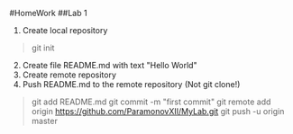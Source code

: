 #HomeWork
##Lab 1

1. Create local repository
>git init
2. Create file README.md with text "Hello World"
3. Create remote repository
4. Push README.md to the remote repository (Not git clone!)
>git add README.md
>git commit -m "first commit"
>git remote add origin https://github.com/ParamonovXII/MyLab.git
>git push -u origin master
